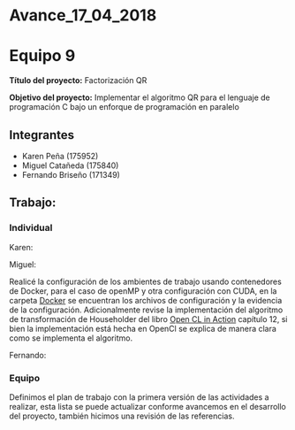 # Avance_17_04_2018

Equipo 9 
=================================================
**Título del proyecto:** Factorización QR

**Objetivo del proyecto:** Implementar el algoritmo QR para el lenguaje de programación C bajo un enforque de programación en paralelo


Integrantes
---------------------------------------------------
+ Karen Peña (175952)
+ Miguel Catañeda (175840)
+ Fernando Briseño (171349)


## Trabajo:

### Individual

Karen: 



Miguel: 

Realicé la configuración de los ambientes de trabajo usando contenedores de Docker, para el caso de openMP y otra configuración con CUDA, en la carpeta [Docker](docker) se encuentran los archivos de configuración y la evidencia de la configuración. Adicionalmente revise la implementación del algoritmo 
de transformación de Householder del libro [Open CL in Action](https://livebook.manning.com/#!/book/opencl-in-action/chapter-12/156) capítulo 12, si bien la implementación está hecha en OpenCl se explica de manera clara como se implementa el algoritmo. 



Fernando:


### Equipo

Definimos el plan de trabajo con la primera versión de las actividades a realizar, esta lista se puede actualizar conforme avancemos en el desarrollo del proyecto, también hicimos una revisión de las referencias. 







